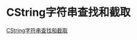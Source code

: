 # CString字符串查找和截取
[CString字符串查找和截取](https://aiwithcloud.com/2021/02/08/cstring%e5%ad%97%e7%ac%a6%e4%b8%b2%e6%9f%a5%e6%89%be%e5%92%8c%e6%88%aa%e5%8f%96/)